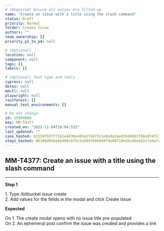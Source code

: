 ```yaml
---
# (Required) Ensure all values are filled up
name: "Create an issue with a title using the slash command"
status: Draft
priority: Normal
folder: Create Issue
authors: ""
team_ownership: []
priority_p1_to_p4: null

# (Optional)
location: null
component: null
tags: []
labels: []

# (Optional) Test type and tools
cypress: null
detox: null
mmctl: null
playwright: null
rainforest: []
manual_test_environments: []

# Do not change
id: 15984689
key: MM-T4377
created_on: "2021-11-04T18:04:53Z"
last_updated: ""
case_hashed: b2359f93ff7161e4d30ee05e2f4b73c1e9a9a3ae83bd89d3fd8a9f4f27b24d4abf8f551ef274bd425e811a19c7dcce20
steps_hashed: 06188d656ab6408c6f5c5a59476669d9f9e06f18e45cd6eb92cfa4a7efbe2f0b57de4018f4ffdf27ef225d5ff7799584
---
```


<!-- (Auto-generated) Based on frontmatter's "key" and "name" -->

## MM-T4377: Create an issue with a title using the slash command

---

**Step 1**

1\. Type /bitbucket issue create\
2\. Add values for the fields in the modal and click Create Issue

**Expected**

On 1. The create modal opens with no issue title pre-populated\
On 2. An ephemeral post confirm the issue was created and provides a link
